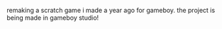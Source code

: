 remaking a scratch game i made a year ago for gameboy. the project is being made in gameboy studio!

